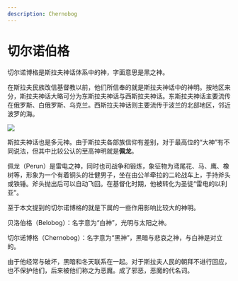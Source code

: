 ```yaml
---
description: Chernobog
---
```


# 切尔诺伯格

切尔诺博格是斯拉夫神话体系中的神，字面意思是黑之神。

在斯拉夫民族改信基督教以前，他们所信奉的就是斯拉夫神话中的神明。按地区来分，斯拉夫神话大略可分为东斯拉夫神话与西斯拉夫神话。东斯拉夫神话主要流传在俄罗斯、白俄罗斯、乌克兰。西斯拉夫神话则主要流传于波兰的北部地区，邻近波罗的海。

![](https://pic3.zhimg.com/80/v2-4d18718b3615b2c39bf6892f68ee68da_720w.jpg)

斯拉夫神话也是多元神。由于斯拉夫各部族信仰有差别，对于最高位的“大神”有不同说法，但其中比较公认的至高神明就是**佩龙**。

佩龙（Perun）是雷电之神，同时也司战争和锻炼，象征物为鸢尾花、马、鹰、橡树等，形象为一个有着铜头的壮健男子，坐在由公羊牵拉的二轮战车上，手持斧头或铁锤。斧头抛出后可以自动飞回。在基督化时期，他被转化为圣徒“雷电的以利亚”。

至于本文提到的切尔诺博格的就是下属的一些作用影响比较大的神明。

贝洛伯格（Belobog）：名字意为“白神”，光明与太阳之神。

切尔诺博格（Chernobog）：名字意为“黑神”，黑暗与悲哀之神，与白神是对立的。

由于他经常与破坏，黑暗和冬天联系在一起。对于斯拉夫人民的朝拜不进行回应，也不保护他们，后来被他们称之为恶魔。成了邪恶，恶魔的代名词。

